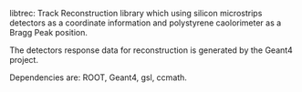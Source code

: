 libtrec: Track Reconstruction library which using
silicon microstrips detectors as a coordinate information
and polystyrene caolorimeter as a Bragg Peak position.

The detectors response data for reconstruction is generated
by the Geant4 project.

Dependencies are: ROOT, Geant4, gsl, ccmath.
